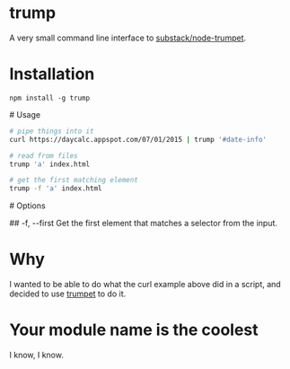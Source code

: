 # trump

A very small command line interface to [substack/node-trumpet](http://github.com/substack/node-trumpet).

# Installation

```
npm install -g trump
```

# Usage

```bash
# pipe things into it
curl https://daycalc.appspot.com/07/01/2015 | trump '#date-info'

# read from files
trump 'a' index.html

# get the first matching element
trump -f 'a' index.html
```

# Options

## -f, --first
Get the first element that matches a selector from the input.

# Why

I wanted to be able to do what the curl example above did in a script, and decided
to use [trumpet](http://github.com/substack/node-trumpet) to do it.

# Your module name is the coolest

I know, I know.
